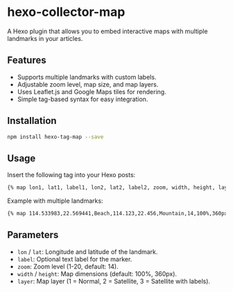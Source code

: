 # hexo-collector-map

A Hexo plugin that allows you to embed interactive maps with multiple landmarks in your articles.

## Features
- Supports multiple landmarks with custom labels.
- Adjustable zoom level, map size, and map layers.
- Uses Leaflet.js and Google Maps tiles for rendering.
- Simple tag-based syntax for easy integration.

## Installation
```sh
npm install hexo-tag-map --save
```

## Usage
Insert the following tag into your Hexo posts:
```md
{% map lon1, lat1, label1, lon2, lat2, label2, zoom, width, height, layer %}
```
Example with multiple landmarks:
```md
{% map 114.533983,22.569441,Beach,114.123,22.456,Mountain,14,100%,360px,1 %}
```

## Parameters
- `lon` / `lat`: Longitude and latitude of the landmark.
- `label`: Optional text label for the marker.
- `zoom`: Zoom level (1-20, default: 14).
- `width` / `height`: Map dimensions (default: 100%, 360px).
- `layer`: Map layer (1 = Normal, 2 = Satellite, 3 = Satellite with labels).

